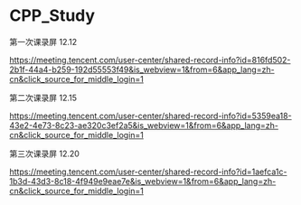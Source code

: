 # CPP_Study

第一次课录屏 12.12

https://meeting.tencent.com/user-center/shared-record-info?id=816fd502-2b1f-44a4-b259-192d55553f49&is_webview=1&from=6&app_lang=zh-cn&click_source_for_middle_login=1



第二次课录屏 12.15

https://meeting.tencent.com/user-center/shared-record-info?id=5359ea18-43e2-4e73-8c23-ae320c3ef2a5&is_webview=1&from=6&app_lang=zh-cn&click_source_for_middle_login=1



第三次课录屏 12.20

https://meeting.tencent.com/user-center/shared-record-info?id=1aefca1c-1b3d-43d3-8c18-4f949e9eae7e&is_webview=1&from=6&app_lang=zh-cn&click_source_for_middle_login=1
